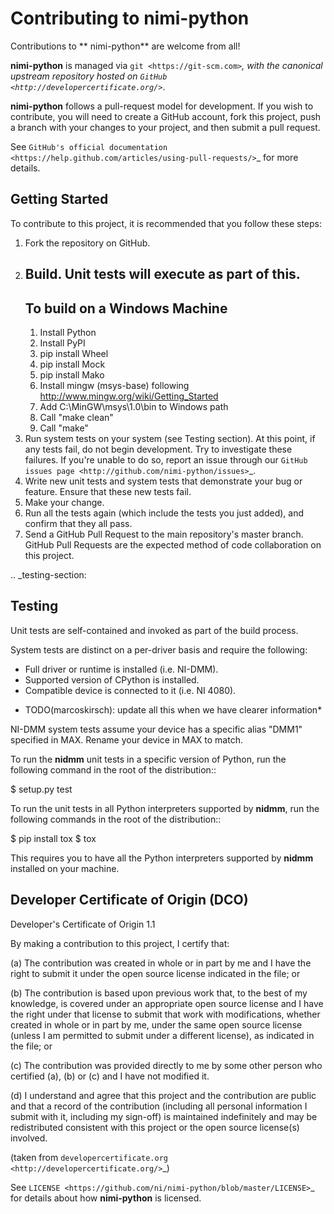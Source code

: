 Contributing to nimi-python
===========================

Contributions to ** nimi-python** are welcome from all!

**nimi-python** is managed via `git <https://git-scm.com>`_, with the canonical
upstream repository hosted on `GitHub <http://developercertificate.org/>`_.

**nimi-python** follows a pull-request model for development. If you wish to
contribute, you will need to create a GitHub account, fork this project,
push a branch with your changes to your project, and then submit a pull
request.

See `GitHub's official documentation <https://help.github.com/articles/using-pull-requests/>`_
for more details.

Getting Started
---------------

To contribute to this project, it is recommended that you follow these steps:

1. Fork the repository on GitHub.
2. Build. Unit tests will execute as part of this.
      -----------------------------
      To build on a Windows Machine
      -----------------------------
      1. Install Python
      2. Install PyPI
      3. pip install Wheel
      4. pip install Mock
      5. pip install Mako
      6. Install mingw (msys-base) following http://www.mingw.org/wiki/Getting_Started
      7. Add C:\MinGW\msys\1.0\bin to Windows path
      8. Call "make clean"
      9. Call "make"
3. Run system tests on your system (see Testing section). At this point,
   if any tests fail, do not begin development. Try to investigate these
   failures. If you're unable to do so, report an issue through our
   `GitHub issues page <http://github.com/nimi-python/issues>`_.
4. Write new unit tests  and system tests that demonstrate your bug or feature. Ensure that these
   new tests fail.
5. Make your change.
6. Run all the tests again (which include the tests you just added),
   and confirm that they all pass.
7. Send a GitHub Pull Request to the main repository's master branch. GitHub
   Pull Requests are the expected method of code collaboration on this project.

.. _testing-section:

Testing
-------

Unit tests are self-contained and invoked as part of the build process.

System tests are distinct on a per-driver basis and require the following:

  - Full driver or runtime is installed (i.e. NI-DMM).
  - Supported version of CPython is installed.
  - Compatible device is connected to it (i.e. NI 4080).

* TODO(marcoskirsch): update all this when we have clearer information*

NI-DMM system tests assume your device has a specific alias "DMM1" specified in MAX. Rename your device in MAX to match.

To run the **nidmm** unit tests in a specific version of Python, run the following command in the root of the distribution::

  $ <Python executable> setup.py test

To run the unit tests in all Python interpreters supported by **nidmm**,
run the following commands in the root of the distribution::

  $ pip install tox
  $ tox

This requires you to have all the Python interpreters supported by
**nidmm** installed on your machine.

Developer Certificate of Origin (DCO)
-------------------------------------

Developer's Certificate of Origin 1.1

By making a contribution to this project, I certify that:

(a) The contribution was created in whole or in part by me and I
    have the right to submit it under the open source license
    indicated in the file; or

(b) The contribution is based upon previous work that, to the best
    of my knowledge, is covered under an appropriate open source
    license and I have the right under that license to submit that
    work with modifications, whether created in whole or in part
    by me, under the same open source license (unless I am
    permitted to submit under a different license), as indicated
    in the file; or

(c) The contribution was provided directly to me by some other
    person who certified (a), (b) or (c) and I have not modified
    it.

(d) I understand and agree that this project and the contribution
    are public and that a record of the contribution (including all
    personal information I submit with it, including my sign-off) is
    maintained indefinitely and may be redistributed consistent with
    this project or the open source license(s) involved.

(taken from `developercertificate.org <http://developercertificate.org/>`_)

See `LICENSE <https://github.com/ni/nimi-python/blob/master/LICENSE>`_
for details about how **nimi-python** is licensed.

